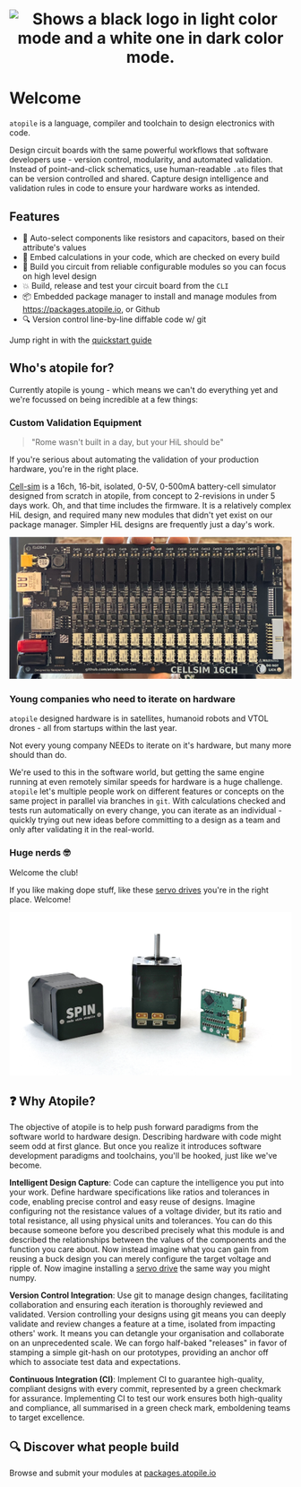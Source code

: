 <h1 align="center">
    <picture>
    <source media="(prefers-color-scheme: dark)" srcset="https://github.com/atopile/atopile/assets/9785003/00f19584-18a2-4b5f-9ce4-1248798974dd">
    <source media="(prefers-color-scheme: light)" src="https://github.com/atopile/atopile/assets/9785003/d38941c1-d7c1-42e6-9b94-a62a0996bc19">
    <img alt="Shows a black logo in light color mode and a white one in dark color mode." src="https://github.com/atopile/atopile/assets/9785003/d38941c1-d7c1-42e6-9b94-a62a0996bc19">
    </picture>
</h1>


# Welcome

`atopile` is a language, compiler and toolchain to design electronics with code.

Design circuit boards with the same powerful workflows that software developers use - version control, modularity, and automated validation. Instead of point-and-click schematics, use human-readable `.ato` files that can be version controlled and shared. Capture design intelligence and validation rules in code to ensure your hardware works as intended.


## Features

- 🚀 Auto-select components like resistors and capacitors, based on their attribute's values
- 🤖 Embed calculations in your code, which are checked on every build
- 🧱 Build you circuit from reliable configurable modules so you can focus on high level design
- 💥 Build, release and test your circuit board from the `CLI`
- 📦 Embedded package manager to install and manage modules from https://packages.atopile.io, or Github
- 🔍 Version control line-by-line diffable code w/ git

Jump right in with the [quickstart guide](https://docs.atopile.io/quickstart)


## Who's atopile for?

Currently atopile is young - which means we can't do everything yet and we're focussed on being incredible at a few things:


### Custom Validation Equipment

> "Rome wasn't built in a day, but your HiL should be"

If you're serious about automating the validation of your production hardware, you're in the right place.

[Cell-sim](https://github.com/atopile/cell-sim/) is a 16ch, 16-bit, isolated, 0-5V, 0-500mA battery-cell simulator designed from scratch in atopile, from concept to 2-revisions in under 5 days work. Oh, and that time includes the firmware. It is a relatively complex HiL design, and required many new modules that didn't yet exist on our package manager. Simpler HiL designs are frequently just a day's work.

![cell-sim](assets/cell-sim.png)


### Young companies who need to iterate on hardware

`atopile` designed hardware is in satellites, humanoid robots and VTOL drones - all from startups within the last year.

Not every young company NEEDs to iterate on it's hardware, but many more should than do.

We're used to this in the software world, but getting the same engine running at even remotely similar speeds for hardware is a huge challenge. `atopile` let's multiple people work on different features or concepts on the same project in parallel via branches in `git`. With calculations checked and tests run automatically on every change, you can iterate as an individual - quickly trying out new ideas before committing to a design as a team and only after validating it in the real-world.


### Huge nerds 🤓

Welcome the club!

If you like making dope stuff, like these [servo drives](https://github.com/atopile/spin-servo-drive) you're in the right place. Welcome!

![spin-showing-off-the-very-goods](assets/spin-showing-off-the-very-goods.jpg)


## ❓ Why Atopile?

The objective of atopile is to help push forward paradigms from the software world to hardware design. Describing hardware with code might seem odd at first glance. But once you realize it introduces software development paradigms and toolchains, you'll be hooked, just like we've become.

**Intelligent Design Capture**: Code can capture the intelligence you put into your work. Define hardware specifications like ratios and tolerances in code, enabling precise control and easy reuse of designs. Imagine configuring not the resistance values of a voltage divider, but its ratio and total resistance, all using physical units and tolerances. You can do this because someone before you described precisely what this module is and described the relationships between the values of the components and the function you care about. Now instead imagine what you can gain from reusing a buck design you can merely configure the target voltage and ripple of. Now imagine installing a [servo drive](https://github.com/atopile/spin-servo-drive) the same way you might numpy.

**Version Control Integration**: Use git to manage design changes, facilitating collaboration and ensuring each iteration is thoroughly reviewed and validated. Version controlling your designs using git means you can deeply validate and review changes a feature at a time, isolated from impacting others' work. It means you can detangle your organisation and collaborate on an unprecedented scale. We can forgo half-baked "releases" in favor of stamping a simple git-hash on our prototypes, providing an anchor off which to associate test data and expectations.

**Continuous Integration (CI)**: Implement CI to guarantee high-quality, compliant designs with every commit, represented by a green checkmark for assurance. Implementing CI to test our work ensures both high-quality and compliance, all summarised in a green check mark, emboldening teams to target excellence.


## 🔍 Discover what people build

Browse and submit your modules at [packages.atopile.io](https://packages.atopile.io)
